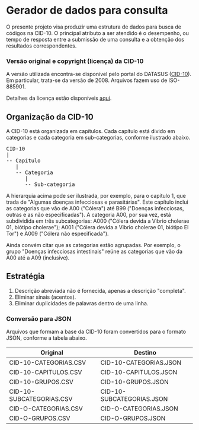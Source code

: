 # Gerador de dados para consulta
O presente projeto visa produzir uma estrutura de dados 
para busca de códigos na CID-10. O principal atributo a ser
atendido é o desempenho, ou tempo de resposta entre a submissão
de uma consulta e a obtenção dos resultados correspondentes.

### Versão original e copyright (licença) da CID-10
A versão utilizada encontra-se disponível pelo portal do 
DATASUS 
([CID-10](http://www.datasus.gov.br/cid10/V2008/cid10.htm)). 
Em particular, trata-se da versão de 2008. Arquivos fazem uso 
de ISO-885901. 

Detalhes da licença estão disponíveis 
[aqui](http://www.datasus.gov.br/cid10/V2008/cid10.htm).

## Organização da CID-10
A CID-10 está organizada em capítulos. Cada capítulo está divido em
categorias e cada categoria em sub-categorias,
conforme ilustrado abaixo.

<pre>
CID-10
|
-- Capítulo 
   |
   -- Categoria
      |
      -- Sub-categoria
</pre>

A hierarquia acima pode ser ilustrada, por exemplo, para o capítulo 1, 
que trada de "Algumas doenças infecciosas e parasitárias". Este capítulo
inclui as categorias que vão de A00 ("Cólera") até B99 ("Doenças infecciosas, 
outras e as não especificadas"). A categoria A00, por sua vez, está subdividida
em três subcategorias: A000 ("Cólera devida a Vibrio cholerae 01, biótipo 
cholerae"); A001 ("Cólera devida a Vibrio cholerae 01, biótipo El Tor") e 
A009 ("Cólera não especificada"). 

Ainda convém citar que as categorias estão agrupadas. Por exemplo, o
grupo "Doenças infecciosas intestinais" reúne as categorias que vão da
A00 até a A09 (inclusive).

## Estratégia
1. Descrição abreviada não é fornecida, apenas a descrição "completa".
1. Eliminar sinais (acentos). 
1. Eliminar duplicidades de palavras dentro de uma linha.

### Conversão para JSON
Arquivos que formam a base da CID-10 foram convertidos para o 
formato JSON, conforme a tabela abaixo.

| Original                 | Destino                   |
|--------------------------|---------------------------|
| CID-10-CATEGORIAS.CSV    | CID-10-CATEGORIAS.JSON    |
| CID-10-CAPITULOS.CSV     | CID-10-CAPITULOS.JSON     |
| CID-10-GRUPOS.CSV        | CID-10-GRUPOS.JSON        |
| CID-10-SUBCATEGORIAS.CSV | CID-10-SUBCATEGORIAS.JSON |
| CID-O-CATEGORIAS.CSV     | CID-O-CATEGORIAS.JSON     |
| CID-O-GRUPOS.CSV         | CID-O-GRUPOS.JSON                |




